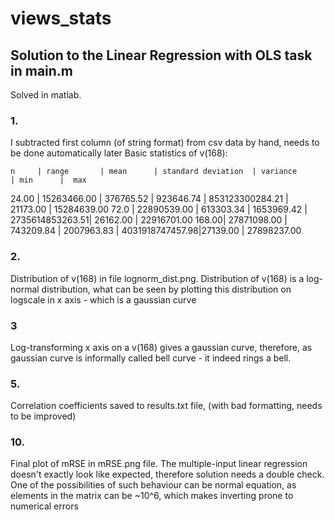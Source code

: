 # views_stats

## Solution to the Linear Regression with OLS task in main.m
Solved in matlab.

### 1. 
I subtracted first column (of string format) from csv data by hand, needs to be done automatically later
    Basic statistics of v(168):
    
    n     | range       | mean      | standard deviation  | variance        | min      |  max
   24.00 | 15263466.00 | 376765.52 | 923646.74           | 853123300284.21 | 21173.00 | 15284639.00
   72.0  | 22890539.00 | 613303.34 | 1653969.42          | 2735614853263.51| 26162.00 | 22916701.00
   168.00| 27871098.00 | 743209.84 | 2007963.83          | 4031918747457.98|27139.00  | 27898237.00
  
### 2.
Distribution of v(168) in file lognorm_dist.png. Distribution of v(168) is a log-normal distribution, what can be seen by plotting this distribution on logscale in x axis - which is a gaussian curve
	
### 3
Log-transforming x axis on a v(168) gives a gaussian curve, therefore, as gaussian curve is informally called bell curve - it indeed rings a bell.
  
### 5.
Correlation coefficients saved to results.txt file, (with bad formatting, needs to be improved)
  

### 10.
Final plot of mRSE in mRSE.png file. The multiple-input linear regression doesn't exactly look like expected,
	 therefore solution needs a double check. One of the possibilities of such behaviour can be normal equation,
	as elements in the matrix can be ~10^6, which makes inverting prone to numerical errors 
    
